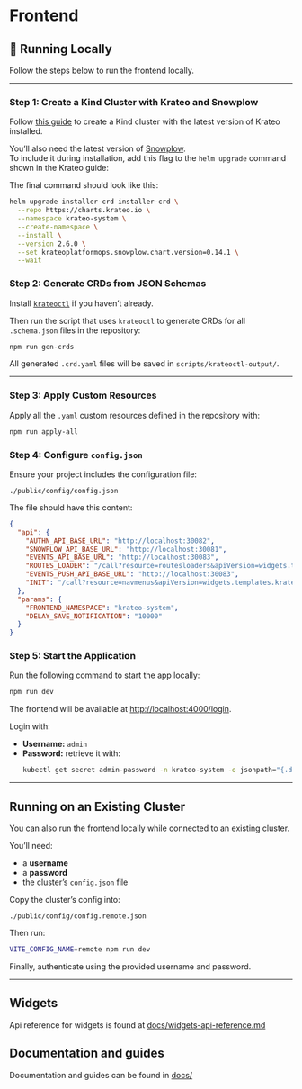 # Frontend

## 🚀 Running Locally

Follow the steps below to run the frontend locally.

---

### **Step 1: Create a Kind Cluster with Krateo and Snowplow**

Follow [this guide](https://docs.krateo.io/how-to-guides/install-krateo/installing-krateo-kind) to create a Kind cluster with the latest version of Krateo installed.

You’ll also need the latest version of [Snowplow](https://github.com/krateoplatformops/snowplow/).  
To include it during installation, add this flag to the `helm upgrade` command shown in the Krateo guide:

The final command should look like this:
```bash
helm upgrade installer-crd installer-crd \
  --repo https://charts.krateo.io \
  --namespace krateo-system \
  --create-namespace \
  --install \
  --version 2.6.0 \
  --set krateoplatformops.snowplow.chart.version=0.14.1 \
  --wait 
```

### **Step 2: Generate CRDs from JSON Schemas**

Install [`krateoctl`](https://github.com/krateoplatformops/krateoctl) if you haven’t already.

Then run the script that uses `krateoctl` to generate CRDs for all `.schema.json` files in the repository:

```bash
npm run gen-crds
```

All generated `.crd.yaml` files will be saved in `scripts/krateoctl-output/`.

---

### **Step 3: Apply Custom Resources**

Apply all the `.yaml` custom resources defined in the repository with:

```bash
npm run apply-all
```

### **Step 4: Configure `config.json`**

Ensure your project includes the configuration file:

```
./public/config/config.json
```

The file should have this content:

```json
{
  "api": {
    "AUTHN_API_BASE_URL": "http://localhost:30082",
    "SNOWPLOW_API_BASE_URL": "http://localhost:30081",
    "EVENTS_API_BASE_URL": "http://localhost:30083",
    "ROUTES_LOADER": "/call?resource=routesloaders&apiVersion=widgets.templates.krateo.io/v1beta1&name=routes-loader&namespace=krateo-system",
    "EVENTS_PUSH_API_BASE_URL": "http://localhost:30083",
    "INIT": "/call?resource=navmenus&apiVersion=widgets.templates.krateo.io/v1beta1&name=sidebar-nav-menu&namespace=krateo-system"
  },
  "params": {
    "FRONTEND_NAMESPACE": "krateo-system",
    "DELAY_SAVE_NOTIFICATION": "10000"
  }
}
```

### **Step 5: Start the Application**

Run the following command to start the app locally:

```bash
npm run dev
```

The frontend will be available at [http://localhost:4000/login](http://localhost:4000/login).

Login with:

- **Username:** `admin`  
- **Password:** retrieve it with:
  ```bash
  kubectl get secret admin-password -n krateo-system -o jsonpath="{.data.password}" | base64 -d
  ```

---

## Running on an Existing Cluster

You can also run the frontend locally while connected to an existing cluster.

You’ll need:

- a **username**
- a **password**
- the cluster’s `config.json` file

Copy the cluster’s config into:

```
./public/config/config.remote.json
```

Then run:

```bash
VITE_CONFIG_NAME=remote npm run dev
```

Finally, authenticate using the provided username and password.

---

## Widgets

Api reference for widgets is found at [docs/widgets-api-reference.md](docs/widgets-api-reference.md)

## Documentation and guides

Documentation and guides can be found in [docs/](docs/)
